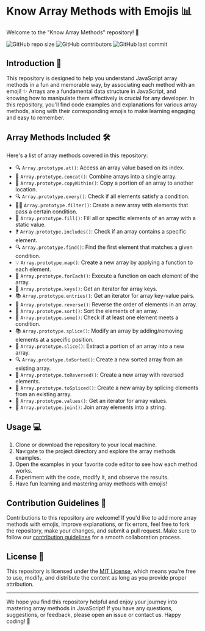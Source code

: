 # Know Array Methods with Emojis :bar_chart:

Welcome to the "Know Array Methods" repository! :wave:

![GitHub repo size](https://img.shields.io/github/repo-size/therohantomar/Should-Know-ArrayMethods-)
![GitHub contributors](https://img.shields.io/github/contributors/therohantomar/Should-Know-ArrayMethods)
![GitHub last commit](https://img.shields.io/github/last-commit/therohantomar/Should-Know-ArrayMethods-)

## Introduction :book:

This repository is designed to help you understand JavaScript array methods in a fun and memorable way, by associating each method with an emoji! :sparkles: Arrays are a fundamental data structure in JavaScript, and knowing how to manipulate them effectively is crucial for any developer. In this repository, you'll find code examples and explanations for various array methods, along with their corresponding emojis to make learning engaging and easy to remember.

## Array Methods Included :hammer_and_wrench:

Here's a list of array methods covered in this repository:

- 🔍 `Array.prototype.at()`: Access an array value based on its index.
- 🔗 `Array.prototype.concat()`: Combine arrays into a single array.
- 📝 `Array.prototype.copyWithin()`: Copy a portion of an array to another location.
- 🔍 `Array.prototype.every()`: Check if all elements satisfy a condition.
- 🏃‍♀️ `Array.prototype.filter()`: Create a new array with elements that pass a certain condition.
- 🧹 `Array.prototype.fill()`: Fill all or specific elements of an array with a static value.
- ❓ `Array.prototype.includes()`: Check if an array contains a specific element.
- 🔍 `Array.prototype.find()`: Find the first element that matches a given condition.
- 💡 `Array.prototype.map()`: Create a new array by applying a function to each element.
- 🔄 `Array.prototype.forEach()`: Execute a function on each element of the array.
- 🔑 `Array.prototype.keys()`: Get an iterator for array keys.
- 📚 `Array.prototype.entries()`: Get an iterator for array key-value pairs.
- 🔄 `Array.prototype.reverse()`: Reverse the order of elements in an array.
- 🔀 `Array.prototype.sort()`: Sort the elements of an array.
- 🔢 `Array.prototype.some()`: Check if at least one element meets a condition.
- 📚 `Array.prototype.splice()`: Modify an array by adding/removing elements at a specific position.
- 🔪 `Array.prototype.slice()`: Extract a portion of an array into a new array.
- 🔍 `Array.prototype.toSorted()`: Create a new sorted array from an existing array.
- 🔁 `Array.prototype.toReversed()`: Create a new array with reversed elements.
- 🔪 `Array.prototype.toSpliced()`: Create a new array by splicing elements from an existing array.
- 💼 `Array.prototype.values()`: Get an iterator for array values.
- 🧺 `Array.prototype.join()`: Join array elements into a string.

## Usage :computer:

1. Clone or download the repository to your local machine.
2. Navigate to the project directory and explore the array methods examples.
3. Open the examples in your favorite code editor to see how each method works.
4. Experiment with the code, modify it, and observe the results.
5. Have fun learning and mastering array methods with emojis!

## Contribution Guidelines :raising_hand:

Contributions to this repository are welcome! If you'd like to add more array methods with emojis, improve explanations, or fix errors, feel free to fork the repository, make your changes, and submit a pull request. Make sure to follow our [contribution guidelines](CONTRIBUTING.md) for a smooth collaboration process.

## License :page_with_curl:

This repository is licensed under the [MIT License](LICENSE), which means you're free to use, modify, and distribute the content as long as you provide proper attribution.

---

We hope you find this repository helpful and enjoy your journey into mastering array methods in JavaScript! If you have any questions, suggestions, or feedback, please open an issue or contact us. Happy coding! :rocket:
